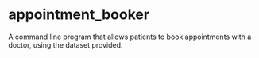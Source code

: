# appointment_booker
 A command line program that allows patients to book appointments with a doctor, using the dataset provided.
